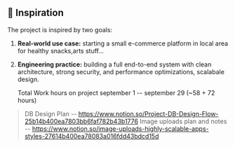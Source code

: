 ## 🌱 Inspiration
The project is inspired by two goals:  
1. **Real-world use case:** starting a small e-commerce platform in local area for healthy snacks,arts stuff...  
2. **Engineering practice:** building a full end-to-end system with clean architecture, strong security, and performance optimizations, scalabale design.

   Total Work hours on project september 1 -- september 29 (~58 + 72 hours)  

> DB Design Plan --
https://www.notion.so/Project-DB-Design-Flow-25b14b400ea7803bb6faf782b43b1776
> Image uploads plan and notes --
https://www.notion.so/image-uploads-highly-scalable-apps-styles-27614b400ea78083a016fdd43bdcd15d




